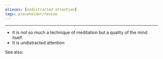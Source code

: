 ```yaml
---
aliases: [undistracted attention]
tags: placeholder/review 
---
```

---
- It is not so much a technique of meditation but a quality of the mind itself.
- It is undistracted attention

See also:


